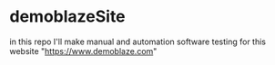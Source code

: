 # demoblazeSite
in this repo I'll make manual and automation software testing for this website "https://www.demoblaze.com"
